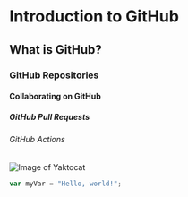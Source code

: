 # Introduction to GitHub

## What is GitHub?

### GitHub Repositories

#### Collaborating on GitHub

##### GitHub Pull Requests

###### GitHub Actions


![Image of Yaktocat](https://octodex.github.com/images/yaktocat.png)

``` javascript
var myVar = "Hello, world!";
```
